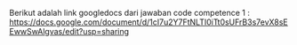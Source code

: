 Berikut adalah link googledocs dari jawaban code competence 1 :
https://docs.google.com/document/d/1cI7u2Y7FtNLTI0iTt0sUFrB3s7evX8sEEwwSwAlgvas/edit?usp=sharing
